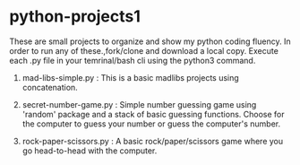 # python-projects1

These are small projects to organize and show my python coding fluency. In order to run any of these.,fork/clone and download a local copy. Execute each .py file in your temrinal/bash cli using the python3 command.

1. mad-libs-simple.py : This is a basic madlibs projects using concatenation. 

2. secret-number-game.py : Simple number guessing game using 'random' package and a stack of basic guessing functions. Choose for the computer to guess your number or guess the computer's number.

3. rock-paper-scissors.py : A basic rock/paper/scissors game where you go head-to-head with the computer.